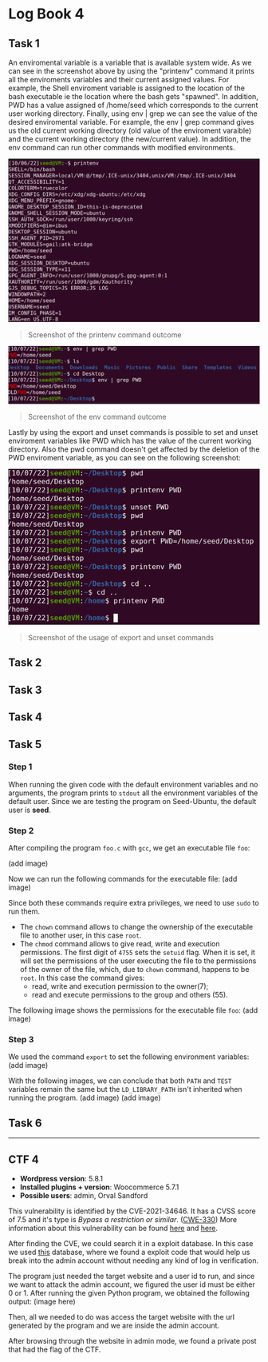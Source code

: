 # Log Book 4

## Task 1
An enviromental variable is a variable that is available system wide. As we can see in the screenshot above by using the "printenv" command it prints all the enviroments variables and their current assigned values. For example, the Shell enviroment variable is assigned to the location of the bash executable ie the location where the bash gets "spawned".
In addition, PWD has a value assigned of /home/seed which corresponds to the current user working directory.
Finally, using env | grep <name of the enviroment variable> we can see the value of the desired enviromental variable. For example, the env | grep command gives us the old current working directory (old value of the enviroment varaible) and the current working directory (the new/current value). In addition, the env command can run other commands with modified environments.

![](imgs/Task4_printenv.png)
> Screenshot of the printenv command outcome
    
![](imgs/Task4_env.png)
> Screenshot of the env command outcome
    
Lastly by using the export and unset commands is possible to set and unset enviroment variables like PWD which has the value of the current working directory. Also the pwd command doesn't get affected by the deletion of the PWD enviroment variable, as you can see on the following screenshot: 
    
![](imgs/Task4_export_unset.png)
> Screenshot of the usage of export and unset commands

## Task 2

## Task 3

## Task 4

## Task 5

### Step 1

When running the given code with the default environment variables and no arguments, the program prints to ```stdout``` all the environment variables of the default user. Since we are testing the program on Seed-Ubuntu, the default user is **seed**.

### Step 2

After compiling the program ```foo.c``` with ```gcc```, we get an executable file ```foo```:

(add image)

Now we can run the following commands for the executable file:
(add image)

Since both these commands require extra privileges, we need to use ```sudo``` to run them.
- The ```chown``` command allows to change the ownership of the executable file to another user, in this case ```root```.
- The ```chmod``` command allows to give read, write and execution permissions. The first digit of ```4755``` sets the ```setuid``` flag. When it is set, it will set the permissions of the user executing the file to the permissions of the owner of the file, which, due to ```chown``` command, happens to be ```root```. In this case the command gives:
    - read, write and execution permission to the owner(7);
    - read and execute permissions to the group and others (55).

The following image shows the permissions for the executable file ```foo```:
(add image)

### Step 3

We used the command ```export``` to set the following environment variables:
(add image)

With the following images, we can conclude that both ```PATH``` and ```TEST``` variables remain the same but the ```LD_LIBRARY_PATH``` isn't inherited when running the program.
(add image)
(add image)

## Task 6

---

## CTF 4

- **Wordpress version**: 5.8.1
- **Installed plugins + version**: Woocommerce 5.7.1
- **Possible users**: admin, Orval Sandford

This vulnerability is identified by the CVE-2021-34646.
It has a CVSS score of 7.5 and it's type is *Bypass a restriction or similar*. ([CWE-330](https://cwe.mitre.org/data/definitions/330.html))
More information about this vulnerability can be found [here](https://cve.mitre.org/cgi-bin/cvename.cgi?name=CVE-2021-34646) and [here](https://www.cvedetails.com/cve/CVE-2021-34646/?q=CVE-2021-34646).

After finding the CVE, we could search it in a exploit database. In this case we used [this](https://www.exploit-db.com/exploits/50299) database, where we found a exploit code that would help us break into the admin account without needing any kind of log in verification.

The program just needed the target website and a user id to run, and since we want to attack the admin account, we figured the user id must be either 0 or 1.
After running the given Python program, we obtained the following output:
(image here)

Then, all we needed to do was access the target website with the url generated by the program and we are inside the admin account.

After browsing through the website in admin mode, we found a private post that had the flag of the CTF.
